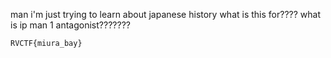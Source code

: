 man i'm just trying to learn about japanese history what is this for???? what is ip man 1 antagonist???????

`RVCTF{miura_bay}`